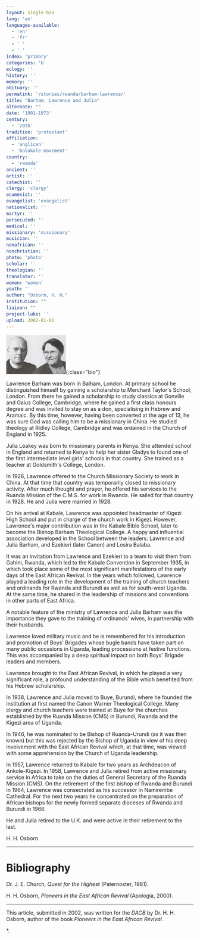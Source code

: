```yaml
---
layout: single-bio
lang: 'en'
languages-available:
  - 'en'
  - 'fr'
  - ' '
  - ' '
index: 'primary'
categories: 'b'
eulogy: ''
history: ''
memory: ''
obituary: ''
permalink: '/stories/rwanda/barham-lawrence/'
title: "Barham, Lawrence and Julia"
alternate: ""
date: '1901-1973'
century:
  - '20th'
tradition: 'protestant'
affiliation:
  - 'anglican'
  - 'balokole movement'
country:
  - 'rwanda'
ancient: ''
artist: ''
catechist: ''
clergy: 'clergy'
ecumenist: ''
evangelist: 'evangelist'
nationalist: ''
martyr: ''
persecuted: ''
medical: ''
missionary: 'missionary'
musician: ''
nonafrican: ''
nonchristian: ''
photo: 'photo'
scholar: ''
theologian: ''
translator: ''
women: 'women'
youth: ''
author: "Osborn, H. H."
institution: ""
liaison: ""
project-luke: ''
upload: 2002-01-01
---
```


![Lawrence and Julia Barham](/images/bio-pics/rwanda/barham-lawrence/barham_lawrenceandjulia-small.jpg){:class="bio"}

Lawrence Barham was born in Balham, London.  At primary school he distinguished himself by gaining a scholarship to Merchant Taylor's School, London.  From there he gained a scholarship to study classics at Gonville and Gaius College, Cambridge, where he gained a first class honours degree and was invited to stay on as a don, specialising in Hebrew and Aramaic.  By this time, however, having been converted at the age of 13, he was sure God was calling him to be a missionary in China.  He studied theology at Ridley  College, Cambridge and was ordained in the Church of England in 1925.

Julia Leakey was born to missionary parents in Kenya.  She attended school in England and returned to Kenya to help her sister Gladys to found one of the first intermediate level girls' schools in that country.  She trained as a teacher at Goldsmith's College, London.

In 1926, Lawrence offered to the Church Missionary Society to work in China.  At that time that country was temporarily closed to missionary activity.  After much thought and prayer, he offered his services to the Ruanda Mission of the C.M.S. for work in Rwanda.  He sailed for that country in 1928.  He and Julia were married in 1928.

On his arrival at Kabale, Lawrence was appointed headmaster of Kigezi High School and put in charge of the church work in Kigezi.  However, Lawrence's major contribution was in the Kabale Bible School, later to become the Bishop Barham Theological College.  A happy and influential association developed in the School between the leaders: Lawrence and Julia Barham, and Ezekieri (later Canon) and Losira Balaba.

It was an invitation from Lawrence and Ezekieri to a team to visit them from Gahini, Rwanda, which led to the Kabale Convention in September 1935, in which took place some of the most significant manifestations of the early days of the East African Revival.  In the years which followed, Lawrence played a leading role in the development of the training of church teachers and ordinands for Rwanda and Burundi as well as for south-west Uganda.  At the same time, he shared in the leadership of missions and conventions in other parts of East Africa.

A notable feature of the ministry of Lawrence and Julia Barham was the importance they gave to the training of ordinands' wives, in partnership with their husbands.

Lawrence loved military music and he is remembered for his introduction and promotion of Boys' Brigades whose bugle bands have taken part on many public occasions in Uganda, leading processions at festive functions.  This was accompanied by a deep spiritual impact on both Boys' Brigade leaders and members.

Lawrence brought to the East African Revival, in which he played a very significant role, a profound understanding of the Bible which benefited from his Hebrew scholarship.

In 1938, Lawrence and Julia moved to Buye, Burundi, where he founded the institution at first named the Canon Warner Theological College.  Many clergy and church teachers were trained at Buye for the churches established by the Ruanda Mission (CMS) in Burundi, Rwanda and the Kigezi area of Uganda.

In 1946, he was nominated to be Bishop of Ruanda-Urundi (as it was then known) but this was rejected by the Bishop of Uganda in view of his deep involvement with the East African Revival which, at that time, was viewed with some apprehension by the Church of Uganda leadership.

In 1957, Lawrence returned to Kabale for two years as Archdeacon of Ankole-Kigezi.  In 1958, Lawrence and Julia retired from active missionary service in Africa to take on the duties of General Secretary of the Ruanda Mission (CMS). On the retirement of the first bishop of Rwanda and Burundi in 1964, Lawrence was consecrated as his successor in Namirembe Cathedral.  For the next two years he concentrated on the preparation of African bishops for the newly formed separate dioceses of Rwanda and Burundi in 1966.

He and Julia retired to the U.K. and were active in their retirement to the last.

H. H. Osborn

---

# Bibliography

Dr. J. E. Church, *Quest for the Highest*  (Paternoster, 1981).

H. H. Osborn, *Pioneers in the East African Revival* (Apologia, 2000).

---

This article, submitted in 2002, was written for the *DACB* by Dr. H. H. Osborn, author of the book *Pioneers in the East African Revival*.

*.
